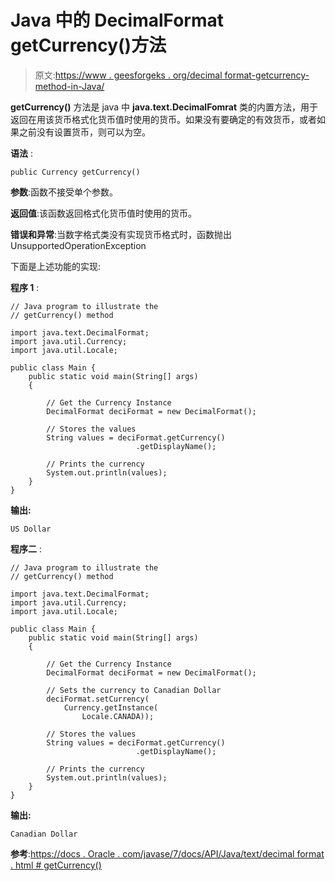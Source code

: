 # Java 中的 DecimalFormat getCurrency()方法

> 原文:[https://www . geesforgeks . org/decimal format-getcurrency-method-in-Java/](https://www.geeksforgeeks.org/decimalformat-getcurrency-method-in-java/)

**getCurrency()** 方法是 java 中 **java.text.DecimalFomrat** 类的内置方法，用于返回在用该货币格式化货币值时使用的货币。如果没有要确定的有效货币，或者如果之前没有设置货币，则可以为空。

**语法** :

```
public Currency getCurrency()

```

**参数**:函数不接受单个参数。

**返回值**:该函数返回格式化货币值时使用的货币。

**错误和异常**:当数字格式类没有实现货币格式时，函数抛出 UnsupportedOperationException

下面是上述功能的实现:

**程序 1** :

```
// Java program to illustrate the
// getCurrency() method

import java.text.DecimalFormat;
import java.util.Currency;
import java.util.Locale;

public class Main {
    public static void main(String[] args)
    {

        // Get the Currency Instance
        DecimalFormat deciFormat = new DecimalFormat();

        // Stores the values
        String values = deciFormat.getCurrency()
                            .getDisplayName();

        // Prints the currency
        System.out.println(values);
    }
}
```

**输出:**

```
US Dollar

```

**程序二** :

```
// Java program to illustrate the
// getCurrency() method

import java.text.DecimalFormat;
import java.util.Currency;
import java.util.Locale;

public class Main {
    public static void main(String[] args)
    {

        // Get the Currency Instance
        DecimalFormat deciFormat = new DecimalFormat();

        // Sets the currency to Canadian Dollar
        deciFormat.setCurrency(
            Currency.getInstance(
                Locale.CANADA));

        // Stores the values
        String values = deciFormat.getCurrency()
                            .getDisplayName();

        // Prints the currency
        System.out.println(values);
    }
}
```

**输出:**

```
Canadian Dollar

```

**参考**:[https://docs . Oracle . com/javase/7/docs/API/Java/text/decimal format . html # getCurrency()](https://docs.oracle.com/javase/7/docs/api/java/text/DecimalFormat.html#getCurrency())